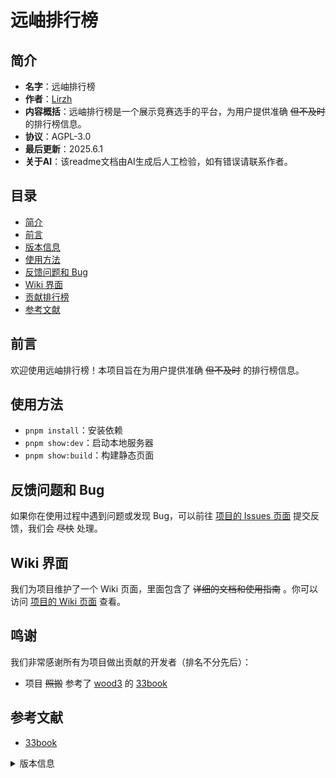 # 远岫排行榜

## 简介

- **名字**：远岫排行榜
- **作者**：[Lirzh](https://github.com/lirzh)
- **内容概括**：远岫排行榜是一个展示竞赛选手的平台，为用户提供准确 ~~但不及时~~ 的排行榜信息。
- **协议**：AGPL-3.0
- **最后更新**：2025.6.1
- **关于AI**：该readme文档由AI生成后人工检验，如有错误请联系作者。

## 目录

- [简介](#简介)
- [前言](#前言)
- [版本信息](#版本信息)
- [使用方法](#使用方法)
- [反馈问题和 Bug](#反馈问题和-bug)
- [Wiki 界面](#wiki-界面)
- [贡献排行榜](#贡献排行榜)
- [参考文献](#参考文献)

## 前言

欢迎使用远岫排行榜！本项目旨在为用户提供准确 ~~但不及时~~ 的排行榜信息。

## 使用方法

- `pnpm install`：安装依赖
- `pnpm show:dev`：启动本地服务器
- `pnpm show:build`：构建静态页面

## 反馈问题和 Bug

如果你在使用过程中遇到问题或发现 Bug，可以前往 [项目的 Issues 页面](https://github.com/distpeak/distpeak-show/issues) 提交反馈，我们会 ~~尽快~~ 处理。

## Wiki 界面

我们为项目维护了一个 Wiki 页面，里面包含了 ~~详细的文档和使用指南~~ 。你可以访问 [项目的 Wiki 页面](https://github.com/distpeak/distpeak-show/wiki) 查看。

## 鸣谢

我们非常感谢所有为项目做出贡献的开发者（排名不分先后）：

- 项目 ~~照搬~~ 参考了 [wood3](https://github.com/wood3) 的 [33book](https://kkgithub.com/open33oj/33book/)

## 参考文献

-  [33book](https://kkgithub.com/open33oj/33book/)

<details>
<summary> 版本信息 </summary>


### 版本号：1.0.0

#### 时间：2025.6.1

#### 贡献者：Lirzh

#### 语言：VUE

</details>
